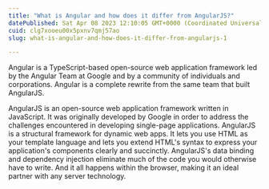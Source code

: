 ```yaml
---
title: "What is Angular and how does it differ from AngularJS?"
datePublished: Sat Apr 08 2023 12:10:05 GMT+0000 (Coordinated Universal Time)
cuid: clg7xooeu00x5pxnv7qmj57ao
slug: what-is-angular-and-how-does-it-differ-from-angularjs-1

---
```


Angular is a TypeScript-based open-source web application framework led by the Angular Team at Google and by a community of individuals and corporations. Angular is a complete rewrite from the same team that built AngularJS.

AngularJS is an open-source web application framework written in JavaScript. It was originally developed by Google in order to address the challenges encountered in developing single-page applications. AngularJS is a structural framework for dynamic web apps. It lets you use HTML as your template language and lets you extend HTML's syntax to express your application's components clearly and succinctly. AngularJS's data binding and dependency injection eliminate much of the code you would otherwise have to write. And it all happens within the browser, making it an ideal partner with any server technology.